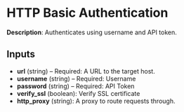 # HTTP Basic Authentication

**Description**: Authenticates using username and API token.

## Inputs

- **url** (string) – Required: A URL to the target host.
- **username** (string) – Required: Username
- **password** (string) – Required: API Token
- **verify_ssl** (boolean): Verify SSL certificate
- **http_proxy** (string): A proxy to route requests through.